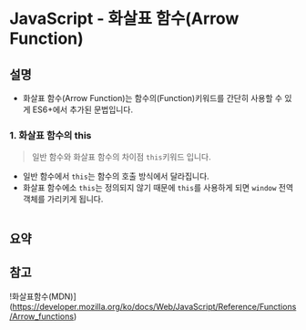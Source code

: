 # JavaScript - 화살표 함수(Arrow Function)

## 설명

- 화살표 함수(Arrow Function)는 함수의(Function)키워드를 간단히 사용할 수 있게 ES6+에서 추가된 문법입니다.

### 1. 화살표 함수의 this

> 일반 함수와 화살표 함수의 차이점 `this`키워드 입니다.

- 일반 함수에서 `this`는 함수의 호출 방식에서 달라집니다.
- 화살표 함수에소 `this`는 정의되지 않기 때문에 `this`를 사용하게 되면 `window` 전역 객체를 가리키게 됩니다.

```javascript

```

## 요약

## 참고

!화살표함수(MDN)](https://developer.mozilla.org/ko/docs/Web/JavaScript/Reference/Functions/Arrow_functions)
